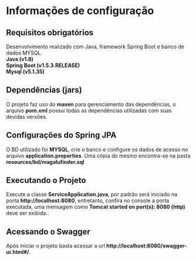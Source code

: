 # Informações de configuração

## Requisitos obrigatórios
Desenvolvimento realizado com Java, framework Spring Boot e banco de dados MYSQL.<br/> **Java        (v1.8)**<br/>**Spring Boot  (v1.5.3.RELEASE)**<br/>**Mysql        (v5.1.35)**

## Dependências (jars)
O projeto faz uso do **maven** para gerenciamento das dependências, o arquivo **pom.xml** possui todas
as dependências utilizadas com suas devidas versões.

## Configurações do Spring JPA
O BD utilizado foi **MYSQL**, crie o banco e configure os dados de acesso no arquivo **application.properties**. Uma 
cópia do mesmo encontra-se na pasta **resources/bd/magalufinder.sql**

## Executando o Projeto
Execute a classe **ServiceApplication.java**, por padrão será iniciado na porta **http://localhost:8080**, entretanto, confira no 
console a porta executada, uma mensagem como **Tomcat started on port(s): 8080 (http)** deve ser exibida..

## Acessando o Swagger
Após iniciar o projeto basta acessar a url **http://localhost:8080/swagger-ui.html#/**.



  	

